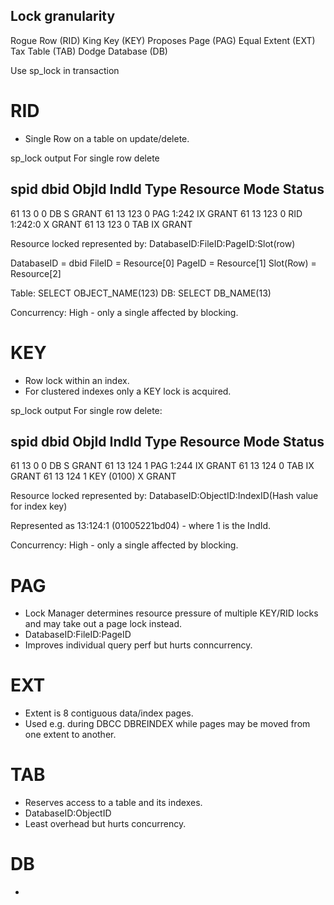 Lock granularity
----------------

Rogue           Row             (RID)
King            Key             (KEY)
Proposes        Page            (PAG)
Equal           Extent          (EXT)
Tax             Table           (TAB)
Dodge           Database        (DB)

Use sp_lock in transaction

RID
===
- Single Row on a table on update/delete.

sp_lock output For single row delete

spid    dbid    ObjId   IndId   Type    Resource        Mode    Status
----------------------------------------------------------------------
61      13      0       0       DB                      S       GRANT
61      13      123     0       PAG     1:242           IX      GRANT
61      13      123     0       RID     1:242:0         X       GRANT
61      13      123     0       TAB                     IX      GRANT

Resource locked represented by: DatabaseID:FileID:PageID:Slot(row)

DatabaseID = dbid
FileID     = Resource[0]
PageID     = Resource[1]
Slot(Row)  = Resource[2]

Table:  SELECT OBJECT_NAME(123)
DB:     SELECT DB_NAME(13)

Concurrency: High - only a single affected by blocking.

KEY
===
- Row lock within an index.
- For clustered indexes only a KEY lock is acquired.

sp_lock output For single row delete:

spid    dbid    ObjId   IndId   Type    Resource        Mode    Status
----------------------------------------------------------------------
61      13      0       0       DB                      S       GRANT
61      13      124     1       PAG     1:244           IX      GRANT
61      13      124     0       TAB                     IX      GRANT
61      13      124     1       KEY     (0100)          X       GRANT

Resource locked represented by: DatabaseID:ObjectID:IndexID(Hash value for index key)

Represented as 13:124:1 (01005221bd04) - where 1 is the IndId.

Concurrency: High - only a single affected by blocking.

PAG
===
- Lock Manager determines resource pressure of multiple KEY/RID locks and may take out a page lock instead.
- DatabaseID:FileID:PageID
- Improves individual query perf but hurts conncurrency.

EXT
===
- Extent is 8 contiguous data/index pages.
- Used e.g. during DBCC DBREINDEX while pages may be moved from one extent to another.

TAB
===
- Reserves access to a table and its indexes.
- DatabaseID:ObjectID
- Least overhead but hurts concurrency.

DB
==
- 
